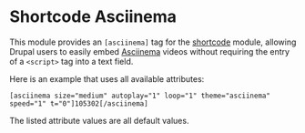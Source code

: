# Shortcode Asciinema

This module provides an `[asciinema]` tag for the [shortcode](https://www.drupal.org/project/shortcode) module, allowing Drupal users to easily embed [Asciinema](https://asciinema.org/) videos without requiring the entry of a `<script>` tag into a text field.

Here is an example that uses all available attributes:

    [asciinema size="medium" autoplay="1" loop="1" theme="asciinema" speed="1" t="0"]105302[/asciinema]

The listed attribute values are all default values.
